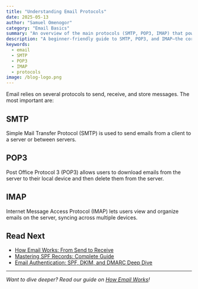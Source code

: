 ```yaml
---
title: "Understanding Email Protocols"
date: 2025-05-13
author: "Samuel Omenogor"
category: "Email Basics"
summary: "An overview of the main protocols (SMTP, POP3, IMAP) that power email delivery and retrieval."
description: "A beginner-friendly guide to SMTP, POP3, and IMAP—the core protocols behind email communication."
keywords:
  - email
  - SMTP
  - POP3
  - IMAP
  - protocols
image: /blog-logo.png
---
```


Email relies on several protocols to send, receive, and store messages. The most important are:

## SMTP

Simple Mail Transfer Protocol (SMTP) is used to send emails from a client to a server or between servers.

## POP3

Post Office Protocol 3 (POP3) allows users to download emails from the server to their local device and then delete them from the server.

## IMAP

Internet Message Access Protocol (IMAP) lets users view and organize emails on the server, syncing across multiple devices.

## Read Next

- [How Email Works: From Send to Receive](how-email-works.md)
- [Mastering SPF Records: Complete Guide](../dns-guides/spf-records.md)
- [Email Authentication: SPF, DKIM, and DMARC Deep Dive](../advanced/email-authentication.md)

---
*Want to dive deeper? Read our guide on [How Email Works](how-email-works.md)!*
